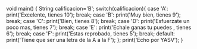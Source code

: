 
void main() {
  String calificacion='B';
  switch(calificacion){
    case 'A':
      print('Excelente, tienes 10');
      break;
    case 'B':
      print('Muy bien, tienes 9');
      break;
    case 'C':
      print('Bien, tienes 8');
      break;
    case 'D':
      print('Esfuerzate un poco mas, tienes 7');
      break;
    case 'E':
      print('Echale ganas tu puedes , tienes 6');
      break;
    case 'F':
      print('Estas reprobado, tienes 5');
      break;
    default:
      print('Tiene que ser una letra de la A a la F');
  };
  print('Echo por YASV');
}
